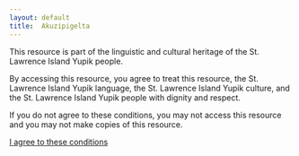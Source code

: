 ```yaml
---
layout: default
title:  Akuzipigelta
---
```


This resource is part of the linguistic and cultural heritage of the St. Lawrence Island Yupik people.

By accessing this resource, you agree to treat this resource, the St. Lawrence Island Yupik language, the St. Lawrence Island Yupik culture, and the St. Lawrence Island Yupik people with dignity and respect.

If you do not agree to these conditions, you may not access this resource and you may not make copies of this resource.

[I agree to these conditions](https://bhunt6.github.io/akuzipigestun-sangaawa/)


